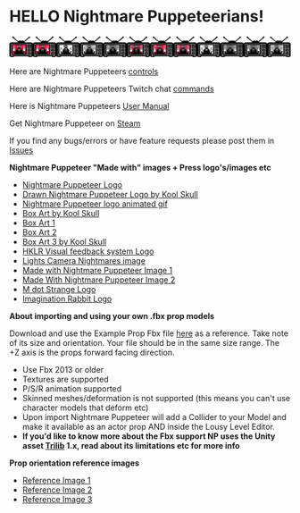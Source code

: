 # HELLO Nightmare Puppeteerians!

![NP](https://github.com/mdotstrange/NightmarePuppeteerPublic/blob/master/TVMode.png)


Here are Nightmare Puppeteers [controls](https://github.com/mdotstrange/NightmarePuppeteerPublic/blob/master/SceneControls.md)

Here are Nightmare Puppeteers Twitch chat [commands](https://github.com/mdotstrange/NightmarePuppeteerPublic/blob/master/TwitchControls.md)

Here is Nightmare Puppeteers [User Manual](https://github.com/mdotstrange/NightmarePuppeteerPublic/releases/download/manual/NightmarePuppeteerUserManual.pdf)

Get Nightmare Puppeteer on [Steam](https://store.steampowered.com/app/1355310/Nightmare_Puppeteer/)

If you find any bugs/errors or have feature requests please post them in [Issues](https://github.com/mdotstrange/NightmarePuppeteerPublic/issues)

**Nightmare Puppeteer "Made with" images + Press logo's/images etc**
* [Nightmare Puppeteer Logo](https://github.com/mdotstrange/NightmarePuppeteerPublic/raw/master/Files/Nplogo.png)
* [Drawn Nightmare Puppeteer Logo by Kool Skull](https://github.com/mdotstrange/NightmarePuppeteerPublic/raw/master/Files/NpDrawn.png)
* [Nightmare Puppeteer logo animated gif](https://github.com/mdotstrange/NightmarePuppeteerPublic/raw/master/Files/NpMover.gif)
* [Box Art by Kool Skull](https://github.com/mdotstrange/NightmarePuppeteerPublic/raw/master/Files/Cover1.png)
* [Box Art 1](https://github.com/mdotstrange/NightmarePuppeteerPublic/raw/master/Files/Cover2.png)
* [Box Art 2](https://github.com/mdotstrange/NightmarePuppeteerPublic/raw/master/Files/Cover2.png)
* [Box Art 3 by Kool Skull](https://github.com/mdotstrange/NightmarePuppeteerPublic/raw/master/Files/NpBoxArt.png)
* [HKLR Visual feedback system Logo](https://github.com/mdotstrange/NightmarePuppeteerPublic/raw/master/Files/Hklr.png)
* [Lights Camera Nightmares image](https://github.com/mdotstrange/NightmarePuppeteerPublic/raw/master/Files/LightsCameraNightmares.png)
* [Made with Nightmare Puppeteer Image 1](https://github.com/mdotstrange/NightmarePuppeteerPublic/blob/master/Files/MadeWithNP_0.png)
* [Made With Nightmare Puppeteer Image 2](https://github.com/mdotstrange/NightmarePuppeteerPublic/blob/master/Files/MadeWithNP1.png)
* [M dot Strange Logo](https://github.com/mdotstrange/NightmarePuppeteerPublic/raw/master/Files/MdotStrange.png)
* [Imagination Rabbit Logo](https://github.com/mdotstrange/NightmarePuppeteerPublic/raw/master/Files/IRabbit.png)


**About importing and using your own .fbx prop models**

Download and use the Example Prop Fbx file [here](https://github.com/mdotstrange/NightmarePuppeteerPublic/blob/master/Files/ExampleFbxFileImport.fbx) as a reference. Take note of its size and orientation.
Your file should be in the same size range. The +Z axis is the props forward facing direction.

* Use Fbx 2013 or older
* Textures are supported
* P/S/R animation supported
* Skinned meshes/deformation is not supported (this means you can't use character models that deform etc)
* Upon import Nightmare Puppeteer will add a Collider to your Model and make it available as an actor prop AND inside the Lousy Level Editor.
* **If you'd like to know more about the Fbx support NP uses the Unity asset [Trilib](https://assetstore.unity.com/packages/tools/modeling/trilib-model-loader-package-91777) 1.x, read about its limitations etc for more info**

**Prop orientation reference images**

* [Reference Image 1](https://github.com/mdotstrange/NightmarePuppeteerPublic/raw/master/Files/PropRef1.png)
* [Reference Image 2](https://github.com/mdotstrange/NightmarePuppeteerPublic/raw/master/Files/PropRef2.png)
* [Reference Image 3](https://github.com/mdotstrange/NightmarePuppeteerPublic/raw/master/Files/PropRef3.png)


